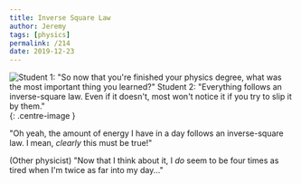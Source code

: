 ```yaml
---
title: Inverse Square Law
author: Jeremy
tags: [physics]
permalink: /214
date: 2019-12-23
---
```


![Student 1: "So now that you're finished your physics degree, what was the most important thing you learned?" Student 2: "Everything follows an inverse-square law. Even if it doesn't, most won't notice it if you try to slip it by them."](https://res.cloudinary.com/dh3hm8pb7/image/upload/c_scale,q_auto:best,w_615/v1535842782/Handwaving/Published/InverseSquareLaw.png){: .centre-image }

"Oh yeah, the amount of energy I have in a day follows an inverse-square law. I mean, *clearly* this must be true!"

(Other physicist) "Now that I think about it, I *do* seem to be four times as tired when I'm twice as far into my day..."
